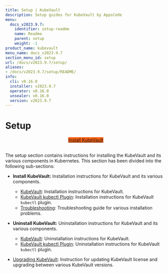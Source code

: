 ```yaml
---
title: Setup | KubeVault
description: Setup guides for KubeVault by AppsCode
menu:
  docs_v2023.9.7:
    identifier: setup-readme
    name: Readme
    parent: setup
    weight: -1
product_name: kubevault
menu_name: docs_v2023.9.7
section_menu_id: setup
url: /docs/v2023.9.7/setup/
aliases:
- /docs/v2023.9.7/setup/README/
info:
  cli: v0.16.0
  installer: v2023.9.7
  operator: v0.16.0
  unsealer: v0.16.0
  version: v2023.9.7
---
```


# Setup

<div style="text-align: center;">
  <a class="button is-info is-medium is-active has-text-weight-normal" href="/docs/v2023.9.7/setup/install/kubevault"  style="background:#FC6011; width: 18rem;">Install KubeVault</a>
</div>
<br>

The setup section contains instructions for installing the KubeVault and its various components in Kubernetes. This section has been divided into the following sub-sections:

- **Install KubeVault:** Installation instructions for KubeVault and its various components.
  - [KubeVault](/docs/v2023.9.7/setup/install/kubevault): Installation instructions for KubeVault.
  - [KubeVault kubectl Plugin](/docs/v2023.9.7/setup/install/kubectl_plugin): Installation instructions for KubeVault `kubectl` plugin.
  - [Troubleshooting](/docs/v2023.9.7/setup/install/troubleshoting): Troubleshooting guide for various installation problems.

- **Uninstall KubeVault:** Uninstallation instructions for KubeVault and its various components.
  - [KubeVault](/docs/v2023.9.7/setup/uninstall/kubevault): Uninstallation instructions for KubeVault.
  - [KubeVault kubectl Plugin](/docs/v2023.9.7/setup/uninstall/kubectl_plugin): Uninstallation instructions for KubeVault `kubectl` plugin.

- [Upgrading KubeVault](/docs/v2023.9.7/setup/upgrade/): Instruction for updating KubeVault license and upgrading between various KubeVault versions.
